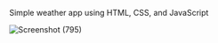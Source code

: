 Simple weather app using HTML, CSS, and JavaScript

![Screenshot (795)](https://user-images.githubusercontent.com/96201116/157985502-3e740efa-dd51-40e5-8730-dd0e40bca025.png)
